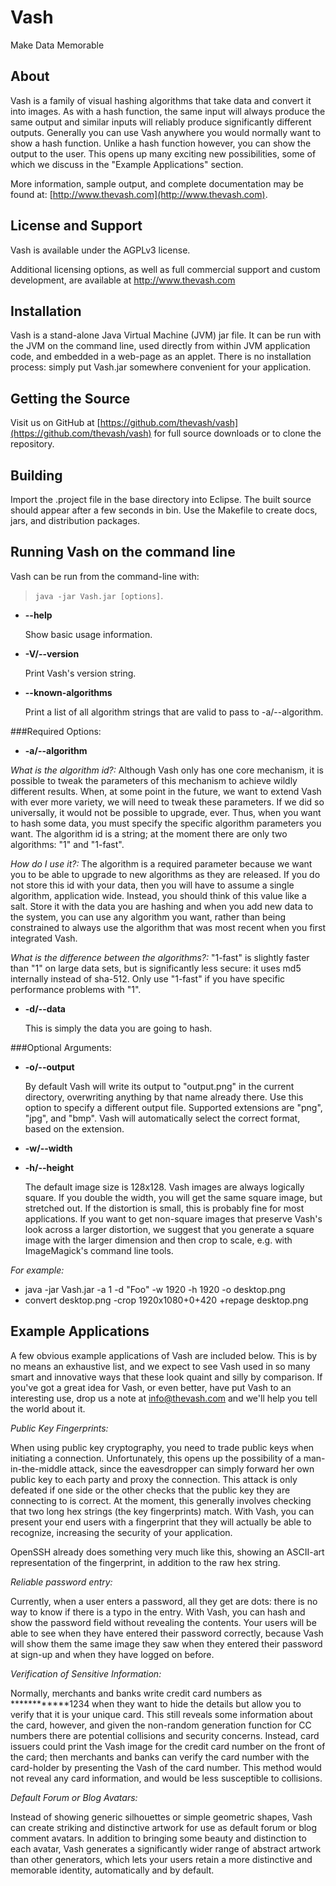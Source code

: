 Vash
====

Make Data Memorable


About
-----

Vash is a family of visual hashing algorithms that take data and convert it into images.  As with a hash function, the same input will always produce the same output and similar inputs will reliably produce significantly different outputs.  Generally you can use Vash anywhere you would normally want to show a hash function.  Unlike a hash function however, you can show the output to the user.  This opens up many exciting new possibilities, some of which we discuss in the "Example Applications" section.

More information, sample output, and complete documentation may be found at: [http://www.thevash.com](http://www.thevash.com).


License and Support
-------------------
Vash is available under the AGPLv3 license. 

Additional licensing options, as well as full commercial support and custom development, are available at http://www.thevash.com


Installation
------------

Vash is a stand-alone Java Virtual Machine (JVM) jar file.  It can be run with the JVM on the command line, used directly from within JVM application code, and embedded in a web-page as an applet.  There is no installation process: simply put Vash.jar somewhere convenient for your application.


Getting the Source
------------------

Visit us on GitHub at [https://github.com/thevash/vash](https://github.com/thevash/vash) for full source downloads or to clone the repository.


Building
--------

Import the .project file in the base directory into Eclipse.  The built source should appear after a few seconds in bin.  Use the Makefile to create docs, jars, and distribution packages.


Running Vash on the command line
-------
Vash can be run from the command-line with:
> `java -jar Vash.jar [options]`.

* **--help**
	
	Show basic usage information.

* **-V/--version**

	Print Vash's version string.

* **--known-algorithms**

	Print a list of all algorithm strings that are valid to pass to -a/--algorithm.

###Required Options:

* **-a/--algorithm <algorithm id>**

_What is the algorithm id?:_
	Although Vash only has one core mechanism, it is possible to tweak the parameters of this mechanism to achieve wildly different results.  When, at some point in the future, we want to extend Vash with ever more variety, we will need to tweak these parameters.  If we did so universally, it would not be possible to upgrade, ever.  Thus, when you want to hash some data, you must specify the specific algorithm parameters you want.  The algorithm id is a string; at the moment there are only two algorithms: "1" and "1-fast".

_How do I use it?:_
	The algorithm is a required parameter because we want you to be able to upgrade to new algorithms as they are released.  If you do not store this id with your data, then you will have to assume a single algorithm, application wide.  Instead, you should think of this value like a salt.  Store it with the data you are hashing and when you add new data to the system, you can use any algorithm you want, rather than being constrained to always use the algorithm that was most recent when you first integrated Vash.

_What is the difference between the algorithms?:_
	"1-fast" is slightly faster than "1" on large data sets, but is significantly less secure:  it uses md5 internally instead of sha-512.  Only use "1-fast" if you have specific performance problems with "1".


* **-d/--data <string>**

	This is simply the data you are going to hash.


###Optional Arguments:

* **-o/--output <string>**

	By default Vash will write its output to "output.png" in the current directory, overwriting anything by that name already there.  Use this option to specify a different output file.  Supported extensions are "png", "jpg", and "bmp".  Vash will automatically select the correct format, based on the extension.

* **-w/--width <int>**
* **-h/--height <int>**

	The default image size is 128x128.  Vash images are always logically square.  If you double the width, you will get the same square image, but stretched out.  If the distortion is small, this is probably fine for most applications.  If you want to get non-square images that preserve Vash's look across a larger distortion, we suggest that you generate a square image with the larger dimension and then crop to scale, e.g. with ImageMagick's command line tools.
	
_For example:_

* java -jar Vash.jar -a 1 -d "Foo" -w 1920 -h 1920 -o desktop.png
* convert desktop.png -crop 1920x1080+0+420 +repage desktop.png


Example Applications
--------------------

A few obvious example applications of Vash are included below. This is by no means an exhaustive list, and we expect to see Vash used in so many smart and innovative ways that these look quaint and silly by comparison. If you've got a great idea for Vash, or even better, have put Vash to an interesting use, drop us a note at info@thevash.com and we'll help you tell the world about it.


_Public Key Fingerprints:_	

When using public key cryptography, you need to trade public keys when initiating a connection.  Unfortunately, this opens up the possibility of a man-in-the-middle attack, since the eavesdropper can simply forward her own public key to each party and proxy the connection.  This attack is only defeated if one side or the other checks that the public key they are connecting to is correct.  At the moment, this generally involves checking that two long hex strings (the key fingerprints) match.  With Vash, you can present your end users with a fingerprint that they will actually be able to recognize, increasing the security of your application.
	
OpenSSH already does something very much like this, showing an ASCII-art representation of the fingerprint, in addition to the raw hex string.


_Reliable password entry:_

Currently, when a user enters a password, all they get are dots: there is no way to know if there is a typo in the entry.  With Vash, you can hash and show the password field without revealing the contents.  Your users will be able to see when they have entered their password correctly, because Vash will show them the same image they saw when they entered their password at sign-up and when they have logged on before.

	
_Verification of Sensitive Information:_

Normally, merchants and banks write credit card numbers as ************1234 when they want to hide the details but allow you to verify that it is your unique card.  This still reveals some information about the card, however, and given the non-random generation function for CC numbers there are potential collisions and security concerns.  Instead, card issuers could print the Vash image for the credit card number on the front of the card; then merchants and banks can verify the card number with the card-holder by presenting the Vash of the card number.  This method would not reveal any card information, and would be less susceptible to collisions.


_Default Forum or Blog Avatars:_

Instead of showing generic silhouettes or simple geometric shapes, Vash can create striking and distinctive artwork for use as default forum or blog comment avatars. In addition to bringing some beauty and distinction to each avatar, Vash generates a significantly wider range of abstract artwork than other generators, which lets your users retain a more distinctive and memorable identity, automatically and by default.

